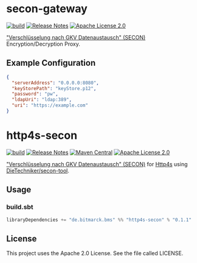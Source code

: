 # secon-gateway

[![build](https://github.com/bitmarck-service/http4s-secon/actions/workflows/build.yml/badge.svg)](https://github.com/bitmarck-service/http4s-secon/actions/workflows/build.yml)
[![Release Notes](https://img.shields.io/github/release/bitmarck-service/http4s-secon.svg?maxAge=3600)](https://github.com/bitmarck-service/http4s-secon/releases/latest)
[![Apache License 2.0](https://img.shields.io/github/license/bitmarck-service/http4s-secon.svg?maxAge=3600)](https://www.apache.org/licenses/LICENSE-2.0)

["Verschlüsselung nach GKV Datenaustausch" (SECON)](https://gkv-datenaustausch.de/media/dokumente/standards_und_normen/technische_spezifikationen/Anlage_16_-_Security_Schnittstelle.pdf)
Encryption/Decryption Proxy.

## Example Configuration

```json
{
  "serverAddress": "0.0.0.0:8080",
  "keyStorePath": "keyStore.p12",
  "password": "pw",
  "ldapUri": "ldap:389",
  "uri": "https://example.com"
}
```

# http4s-secon

[![build](https://github.com/bitmarck-service/http4s-secon/actions/workflows/build.yml/badge.svg)](https://github.com/bitmarck-service/http4s-secon/actions/workflows/build.yml)
[![Release Notes](https://img.shields.io/github/release/bitmarck-service/http4s-secon.svg?maxAge=3600)](https://github.com/bitmarck-service/http4s-secon/releases/latest)
[![Maven Central](https://img.shields.io/maven-central/v/de.bitmarck.bms/http4s-secon_2.13)](https://search.maven.org/artifact/de.bitmarck.bms/http4s-secon_2.13)
[![Apache License 2.0](https://img.shields.io/github/license/bitmarck-service/http4s-secon.svg?maxAge=3600)](https://www.apache.org/licenses/LICENSE-2.0)

["Verschlüsselung nach GKV Datenaustausch" (SECON)](https://gkv-datenaustausch.de/media/dokumente/standards_und_normen/technische_spezifikationen/Anlage_16_-_Security_Schnittstelle.pdf)
for [Http4s](https://http4s.org/) using [DieTechniker/secon-tool](https://github.com/DieTechniker/secon-tool).

## Usage

### build.sbt

```sbt
libraryDependencies += "de.bitmarck.bms" %% "http4s-secon" % "0.1.1"
```

## License

This project uses the Apache 2.0 License. See the file called LICENSE.
